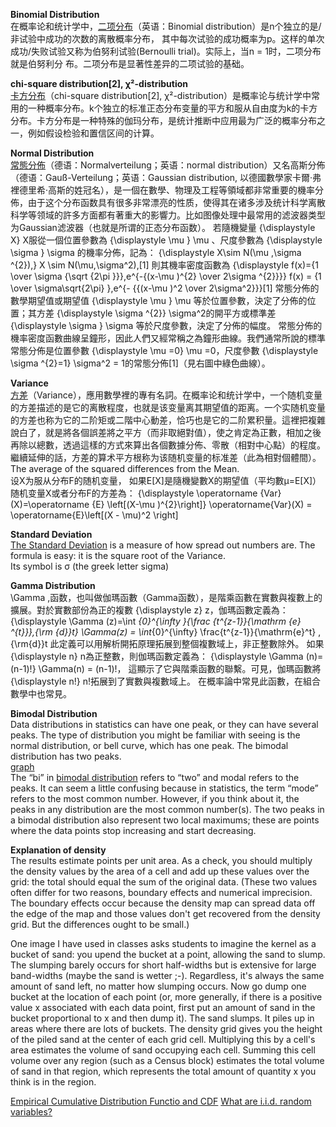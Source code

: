 **Binomial Distribution**  
在概率论和统计学中，[二项分布](https://zh.wikipedia.org/wiki/%E4%BA%8C%E9%A0%85%E5%88%86%E4%BD%88)（英语：Binomial distribution）是n个独立的是/非试验中成功的次数的离散概率分布，
其中每次试验的成功概率为p。这样的单次成功/失败试验又称为伯努利试验(Bernoulli trial)。实际上，当n = 1时，二项分布就是伯努利分
布。二项分布是显著性差异的二项试验的基础。  

**chi-square distribution[2], χ²-distribution**  
[卡方分布](https://zh.wikipedia.org/wiki/%E5%8D%A1%E6%96%B9%E5%88%86%E4%BD%88)（chi-square distribution[2], χ²-distribution）是概率论与统计学中常用的一种概率分布。k个独立的标准正态分布变量的平方和服从自由度为k的卡方分布。卡方分布是一种特殊的伽玛分布，是统计推断中应用最为广泛的概率分布之一，例如假设检验和置信区间的计算。  

**Normal Distribution**   
[常態分佈](https://zh.wikipedia.org/wiki/%E6%AD%A3%E6%80%81%E5%88%86%E5%B8%83)（德语：Normalverteilung；英语：normal distribution）又名高斯分佈（德语：Gauß-Verteilung；英语：Gaussian distribution, 以德國數學家卡爾·弗裡德里希·高斯的姓冠名），是一個在數學、物理及工程等領域都非常重要的機率分佈，由于这个分布函数具有很多非常漂亮的性质，使得其在诸多涉及统计科学离散科学等领域的許多方面都有著重大的影響力。比如图像处理中最常用的滤波器类型为Gaussian滤波器（也就是所谓的正态分布函数）。
若隨機變量 {\displaystyle X} X服從一個位置參數為 {\displaystyle \mu } \mu 、尺度參數為 {\displaystyle \sigma } \sigma 的機率分佈，記為：
{\displaystyle X\sim N(\mu ,\sigma ^{2}),} X \sim N(\mu,\sigma^2),[1]
則其機率密度函數為
{\displaystyle f(x)={1 \over \sigma {\sqrt {2\pi }}}\,e^{-{(x-\mu )^{2} \over 2\sigma ^{2}}}} f(x) = {1 \over \sigma\sqrt{2\pi} }\,e^{- {{(x-\mu )^2 \over 2\sigma^2}}}[1]
常態分佈的數學期望值或期望值 {\displaystyle \mu } \mu 等於位置參數，決定了分佈的位置；其方差 {\displaystyle \sigma ^{2}} \sigma^2的開平方或標準差 {\displaystyle \sigma } \sigma 等於尺度參數，決定了分佈的幅度。
常態分佈的機率密度函數曲線呈鐘形，因此人們又經常稱之為鐘形曲線。我們通常所說的標準常態分佈是位置參數 {\displaystyle \mu =0} \mu =0，尺度參數 {\displaystyle \sigma ^{2}=1} \sigma^2 = 1的常態分佈[1]（見右圖中綠色曲線）。  

**Variance**  
[方差](https://zh.wikipedia.org/wiki/%E6%96%B9%E5%B7%AE)（Variance），應用數學裡的專有名詞。在概率论和统计学中，一个随机变量的方差描述的是它的离散程度，也就是该变量离其期望值的距离。一个实随机变量的方差也称为它的二阶矩或二階中心動差，恰巧也是它的二阶累积量。這裡把複雜說白了，就是將各個誤差將之平方（而非取絕對值），使之肯定為正數，相加之後再除以總數，透過這樣的方式來算出各個數據分佈、零散（相對中心點）的程度。繼續延伸的話，方差的算术平方根称为该随机变量的标准差（此為相對個體間）。  The average of the squared differences from the Mean.   
设X为服从分布F的随机变量， 如果E[X]是隨機變數X的期望值（平均數μ=E[X]）
随机变量X或者分布F的方差為：
{\displaystyle \operatorname {Var} (X)=\operatorname {E} \left[(X-\mu )^{2}\right]} \operatorname{Var}(X) = \operatorname{E}\left[(X - \mu)^2 \right]  

**Standard Deviation**  
[The Standard Deviation](http://www.mathsisfun.com/data/standard-deviation.html) is a measure of how spread out numbers are.
The formula is easy: it is the square root of the Variance.   
Its symbol is σ (the greek letter sigma)   

**Gamma Distribution**   
\Gamma \,函数，也叫做伽瑪函數（Gamma函数），是階乘函數在實數與複數上的擴展。對於實數部份為正的複數 {\displaystyle z} z，伽瑪函數定義為：
{\displaystyle \Gamma (z)=\int _{0}^{\infty }{\frac {t^{z-1}}{\mathrm {e} ^{t}}}\,{\rm {d}}t}  \Gamma(z) = \int_{0}^{\infty} \frac{t^{z-1}}{\mathrm{e}^t} \,{\rm{d}}t
此定義可以用解析開拓原理拓展到整個複數域上，非正整數除外。
如果 {\displaystyle n} n為正整數，則伽瑪函數定義為：
{\displaystyle \Gamma (n)=(n-1)!}  \Gamma(n) = (n-1)!，
這顯示了它與階乘函數的聯繫。可見，伽瑪函數將 {\displaystyle n!} n!拓展到了實數與複數域上。
在概率論中常見此函數，在組合數學中也常見。

**Bimodal Distribution**  
Data distributions in statistics can have one peak, or they can have several peaks. The type of distribution you might be familiar with seeing is the normal distribution, or bell curve, which has one peak. The bimodal distribution has two peaks.  
[graph](http://www.statisticshowto.com/wp-content/uploads/2013/07/Bimodal.png)  
The “bi” in [bimodal distribution](http://www.statisticshowto.com/what-is-a-bimodal-distribution/) refers to “two” and modal refers to the peaks. It can seem a little confusing because in statistics, the term “mode” refers to the most common number. However, if you think about it, the peaks in any distribution are the most common number(s). The two peaks in a bimodal distribution also represent two local maximums; these are points where the data points stop increasing and start decreasing.  

**Explanation of density**  	
The results estimate points per unit area. As a check, you should multiply the density values by the area of a cell and add up these values over the grid: the total should equal the sum of the original data. (These two values often differ for two reasons, boundary effects and numerical imprecision. The boundary effects occur because the density map can spread data off the edge of the map and those values don't get recovered from the density grid. But the differences ought to be small.)

One image I have used in classes asks students to imagine the kernel as a bucket of sand: you upend the bucket at a point, allowing the sand to slump. The slumping barely occurs for short half-widths but is extensive for large band-widths (maybe the sand is wetter ;-). Regardless, it's always the same amount of sand left, no matter how slumping occurs. Now go dump one bucket at the location of each point (or, more generally, if there is a positive value x associated with each data point, first put an amount of sand in the bucket proportional to x and then dump it). The sand slumps. It piles up in areas where there are lots of buckets. The density grid gives you the height of the piled sand at the center of each grid cell. Multiplying this by a cell's area estimates the volume of sand occupying each cell. Summing this cell volume over any region (such as a Census block) estimates the total volume of sand in that region, which represents the total amount of quantity x you think is in the region.


[Empirical Cumulative Distribution Functio and CDF](https://stats.stackexchange.com/questions/239937/empirical-cdf-vs-cdf)
[What are i.i.d. random variables?](https://stats.stackexchange.com/questions/17391/what-are-i-i-d-random-variables)
